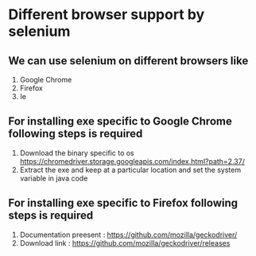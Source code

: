 # Different browser support by selenium 


## We can use selenium on different browsers like 
1) Google Chrome 
2) Firefox 
3) Ie 

## For installing exe specific to Google Chrome following steps is required 

1) Download the binary specific to os https://chromedriver.storage.googleapis.com/index.html?path=2.37/
2) Extract the exe and keep at a particular location and set the system variable in java code 

## For installing exe specific to Firefox following steps is required 

1) Documentation preesent : https://github.com/mozilla/geckodriver/
2) Download link : https://github.com/mozilla/geckodriver/releases


